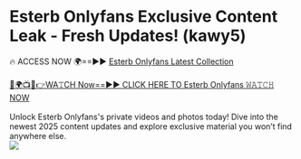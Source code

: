 # Esterb Onlyfans Exclusive Content Leak - Fresh Updates! (kawy5)

🔥 ACCESS NOW 🌍==►► <a href="https://tinyurl.com/kvy9nzfs" rel="nofollow">Esterb Onlyfans Latest Collection</a>
<br><br>
[🔴🌍📺📱👉WA𝚃CH Now==►► CLICK HERE TO Esterb Onlyfans 𝚆𝙰𝚃𝙲𝙷 NOW](https://tinyurl.com/kvy9nzfs)
<br><br>
Unlock Esterb Onlyfans's private videos and photos today! Dive into the newest 2025 content updates and explore exclusive material you won’t find anywhere else.
<br>
<a href="https://tinyurl.com/kvy9nzfs" rel="nofollow" data-target="animated-image.originalLink"><img src="https://camo.githubusercontent.com/8a4f000d20f83aca3bf7ec5f350d767afa0574a8a352519fd8cfa583a6f93a33/68747470733a2f2f692e696d6775722e636f6d2f644a486b345a712e676966" data-canonical-src="https://i.imgur.com/dJHk4Zq.gif" style="max-width: 100%; display: inline-block;" data-target="animated-image.originalImage"></a>
<br>
